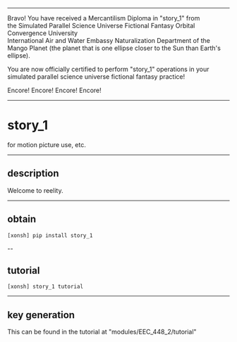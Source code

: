 


******

Bravo!  You have received a Mercantilism Diploma in "story_1" from   
the Simulated Parallel Science Universe Fictional Fantasy Orbital Convergence University   
International Air and Water Embassy Naturalization Department of the Mango Planet
(the planet that is one ellipse closer to the Sun than Earth's ellipse).    

You are now officially certified to perform "story_1" operations in your   
simulated parallel science universe fictional fantasy practice!    

Encore! Encore! Encore! Encore!

******


# story_1
for motion picture use, etc.   

---

## description
Welcome to reelity.

---

## obtain
`[xonsh] pip install story_1`

--

## tutorial
`[xonsh] story_1 tutorial`

---

## key generation
This can be found in the tutorial at "modules/EEC_448_2/tutorial"